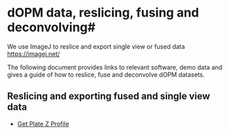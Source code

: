 # dOPM data, reslicing, fusing and deconvolving#

We use ImageJ to reslice and export single view or fused data
https://imagej.net/

The following document provides links to relevant software, demo data and gives a guide of how to reslice, fuse and deconvolve dOPM datasets.

## Reslicing and exporting fused and single view data

* [Get Plate Z Profile](https://github.com/ImperialCollegeLondon/oblique-plane-microscopy/blob/main/ImageJ_MultiViewReconstruction_Reslice_dOPM/Reslice_dOPM_data_ImageJ_MVR_plugin.pdf)

